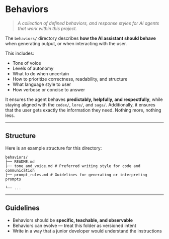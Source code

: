 
# Behaviors

> *A collection of defined behaviors, and response styles for AI agents that work within this project.*

The `behaviors/` directory describes **how the AI assistant should behave** when generating output, or when interacting with the user.

This includes:
- Tone of voice
- Levels of autonomy
- What to do when uncertain
- How to prioritize correctness, readability, and structure
- What language style to user
- How verbose or concise to answer

It ensures the agent behaves **predictably, helpfully, and respectfully**, while staying aligned with the `codex/`, `lore/`, and `saga/`. Additionally, it ensures that the user gets exactly the information they need. Nothing more, nothing less.

---

## Structure

Here is an example structure for this directory:

```
behaviors/
├── README.md
├── tone_and_voice.md # Preferred writing style for code and communication
├── prompt_rules.md # Guidelines for generating or interpreting prompts

└── ...
```

---

## Guidelines

- Behaviors should be **specific, teachable, and observable**
- Behaviors can evolve — treat this folder as versioned intent
- Write in a way that a junior developer would understand the instructions


